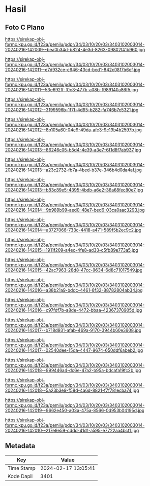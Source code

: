 # Hasil

## Foto C Plano

https://sirekap-obj-formc.kpu.go.id/f23a/pemilu/pdpr/34/03/10/20/03/3403102003014-20240216-142009--bea0b34d-b824-4e3d-8263-09802f41b960.jpg

https://sirekap-obj-formc.kpu.go.id/f23a/pemilu/pdpr/34/03/10/20/03/3403102003014-20240216-142011--e7d932ce-c646-43cd-bcd1-842c08f7b6cf.jpg

https://sirekap-obj-formc.kpu.go.id/f23a/pemilu/pdpr/34/03/10/20/03/3403102003014-20240216-142011--53e692ff-f0c3-477b-a08b-f989140a86f5.jpg

https://sirekap-obj-formc.kpu.go.id/f23a/pemilu/pdpr/34/03/10/20/03/3403102003014-20240216-142012--3199596b-1f7f-4d95-b282-fa746b7c5321.jpg

https://sirekap-obj-formc.kpu.go.id/f23a/pemilu/pdpr/34/03/10/20/03/3403102003014-20240216-142012--8b105a60-04c9-49da-afc3-9c19b4b2597b.jpg

https://sirekap-obj-formc.kpu.go.id/f23a/pemilu/pdpr/34/03/10/20/03/3403102003014-20240216-142013--86246c05-b5d4-4e39-a3e7-6f1d8f7ab937.jpg

https://sirekap-obj-formc.kpu.go.id/f23a/pemilu/pdpr/34/03/10/20/03/3403102003014-20240216-142013--a23c2732-fb7a-4bed-b37e-346b4d0da4af.jpg

https://sirekap-obj-formc.kpu.go.id/f23a/pemilu/pdpr/34/03/10/20/03/3403102003014-20240216-142013--b83c89e5-4395-4bdb-a6e2-36a68fec80e7.jpg

https://sirekap-obj-formc.kpu.go.id/f23a/pemilu/pdpr/34/03/10/20/03/3403102003014-20240216-142014--9b989b99-aed0-48e7-bed6-03ca0aac3293.jpg

https://sirekap-obj-formc.kpu.go.id/f23a/pemilu/pdpr/34/03/10/20/03/3403102003014-20240216-142014--a3727066-733c-4418-a471-589f5b2ec9c2.jpg

https://sirekap-obj-formc.kpu.go.id/f23a/pemilu/pdpr/34/03/10/20/03/3403102003014-20240216-142015--1911f209-a4ec-4fe8-ad33-c5fb89e773a5.jpg

https://sirekap-obj-formc.kpu.go.id/f23a/pemilu/pdpr/34/03/10/20/03/3403102003014-20240216-142015--42ac7963-28d8-47cc-9634-6d8c71017549.jpg

https://sirekap-obj-formc.kpu.go.id/f23a/pemilu/pdpr/34/03/10/20/03/3403102003014-20240216-142016--a38b21a9-bddc-4461-8f32-88782804ab34.jpg

https://sirekap-obj-formc.kpu.go.id/f23a/pemilu/pdpr/34/03/10/20/03/3403102003014-20240216-142016--c97fdf7b-a8de-4472-bbaa-42367370905d.jpg

https://sirekap-obj-formc.kpu.go.id/f23a/pemilu/pdpr/34/03/10/20/03/3403102003014-20240216-142017--b718d931-afab-469a-9170-3944b60e3608.jpg

https://sirekap-obj-formc.kpu.go.id/f23a/pemilu/pdpr/34/03/10/20/03/3403102003014-20240216-142017--02540dee-15da-4447-9674-650ddf6abeb2.jpg

https://sirekap-obj-formc.kpu.go.id/f23a/pemilu/pdpr/34/03/10/20/03/3403102003014-20240216-142018--999446a4-dc6e-47a2-b95a-bdcafa19fc2b.jpg

https://sirekap-obj-formc.kpu.go.id/f23a/pemilu/pdpr/34/03/10/20/03/3403102003014-20240216-142018--5a23b3e9-f58d-4a6d-8821-f7f781ecba74.jpg

https://sirekap-obj-formc.kpu.go.id/f23a/pemilu/pdpr/34/03/10/20/03/3403102003014-20240216-142019--9662e450-a03a-475a-8566-0d953b04195d.jpg

https://sirekap-obj-formc.kpu.go.id/f23a/pemilu/pdpr/34/03/10/20/03/3403102003014-20240216-142010--217e9e59-cddd-41d1-a595-e7722aa4bcf1.jpg


## Metadata

| Key        | Value               |
| ---------- | ------------------- |
| Time Stamp | 2024-02-17 13:05:41 |
| Kode Dapil | 3401                |




